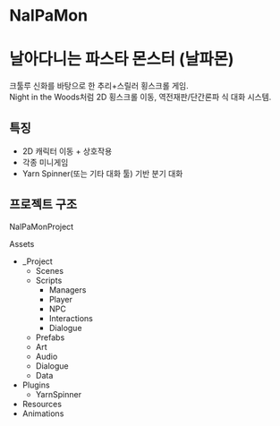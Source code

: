 # NalPaMon
 
# 날아다니는 파스타 몬스터 (날파몬)

크툴루 신화를 바탕으로 한 추리+스릴러 횡스크롤 게임.  
Night in the Woods처럼 2D 횡스크롤 이동, 역전재판/단간론파 식 대화 시스템.

## 특징
- 2D 캐릭터 이동 + 상호작용
- 각종 미니게임
- Yarn Spinner(또는 기타 대화 툴) 기반 분기 대화

## 프로젝트 구조

NalPaMonProject


Assets                   
- _Project                
    - Scenes              
    - Scripts               
        - Managers          
        - Player            
        - NPC               
        - Interactions      
        - Dialogue          
    - Prefabs               
    - Art                   
    - Audio                
    - Dialogue             
    - Data                  
- Plugins                   
    - YarnSpinner           
- Resources                
- Animations              